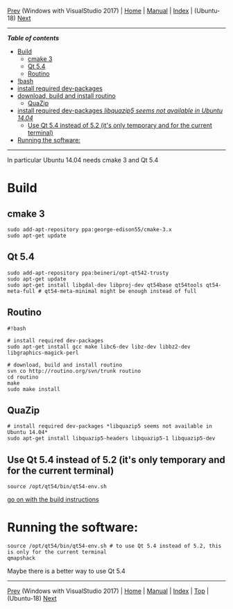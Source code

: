 [Prev](BuildWindowsVisualStudio) (Windows with VisualStudio 2017) | [Home](Home) | [Manual](DocMain) | [Index](AxAdvIndex) | (Ubuntu-18) [Next](Ubuntu-18-HowTo)
- - -

***Table of contents***

* [Build](#build)
    * [cmake 3](#cmake-3)
    * [Qt 5.4](#qt-54)
    * [Routino](#routino)
* [!bash](#bash)
* [install required dev-packages](#install-required-dev-packages)
* [download, build and install routino](#download-build-and-install-routino)
    * [QuaZip](#quazip)
* [install required dev-packages *libquazip5 seems not available in Ubuntu 14.04*](#install-required-dev-packages-libquazip5-seems-not-available-in-ubuntu-1404)
    * [Use Qt 5.4 instead of 5.2 (it's only temporary and for the current terminal)](#use-qt-54-instead-of-52-its-only-temporary-and-for-the-current-terminal)
* [Running the software:](#running-the-software)

* * * * * * * * * *
 
In particular Ubuntu 14.04 needs cmake 3 and Qt 5.4


# Build
## cmake 3
```
sudo add-apt-repository ppa:george-edison55/cmake-3.x
sudo apt-get update
```

## Qt 5.4
```
sudo add-apt-repository ppa:beineri/opt-qt542-trusty
sudo apt-get update
sudo apt-get install libgdal-dev libproj-dev qt54base qt54tools qt54-meta-full # qt54-meta-minimal might be enough instead of full
```

## Routino
```
#!bash

# install required dev-packages
sudo apt-get install gcc make libc6-dev libz-dev libbz2-dev libgraphics-magick-perl

# download, build and install routino
svn co http://routino.org/svn/trunk routino
cd routino
make
sudo make install
```
## QuaZip
```
# install required dev-packages *libquazip5 seems not available in Ubuntu 14.04*
sudo apt-get install libquazip5-headers libquazip5-1 libquazip5-dev
```

## Use Qt 5.4 instead of 5.2 (it's only temporary and for the current terminal)
```
source /opt/qt54/bin/qt54-env.sh
```
[go on with the build instructions](DocGetQMapShack#linux)


# Running the software:
```
source /opt/qt54/bin/qt54-env.sh # to use Qt 5.4 instead of 5.2, this is only for the current terminal
qmapshack
```

Maybe there is a better way to use Qt 5.4


- - -
[Prev](BuildWindowsVisualStudio) (Windows with VisualStudio 2017) | [Home](Home) | [Manual](DocMain) | [Index](AxAdvIndex) | [Top](#) | (Ubuntu-18) [Next](Ubuntu-18-HowTo)
